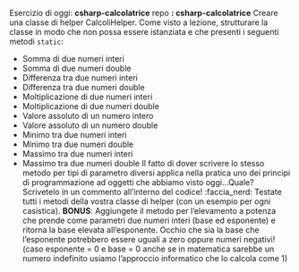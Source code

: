 Esercizio di oggi: **csharp-calcolatrice**
repo **: csharp-calcolatrice**
Creare una classe di helper CalcoliHelper.
Come visto a lezione, strutturare la classe in modo che non possa essere istanziata e che presenti i seguenti metodi `static`:
- Somma di due numeri interi
- Somma di due numeri double
- Differenza tra due numeri interi
- Differenza tra due numeri double
- Moltiplicazione di due numeri interi
- Moltiplicazione di due numeri double
- Valore assoluto di un numero intero
- Valore assoluto di un numero double
- Minimo tra due numeri interi
- Minimo tra due numeri double
- Massimo tra due numeri interi
- Massimo tra due numeri double
Il fatto di dover scrivere lo stesso metodo per tipi di parametro diversi applica nella pratica uno dei principi di programmazione ad oggetti che abbiamo visto oggi…Quale? Scrivetelo in un commento all’interno del codice! :faccia_nerd:
Testate tutti i metodi della vostra classe di helper (con un esempio per ogni casistica).
**BONUS**:
Aggiungete il metodo per l’elevamento a potenza che prende come parametri due numeri interi (base ed esponente) e ritorna la base elevata all’esponente. Occhio che sia la base che l’esponente potrebbero essere uguali a zero oppure numeri negativi!
(caso esponente = 0 e base = 0 anche se in matematica sarebbe un numero indefinito usiamo l’approccio informatico che lo calcola come 1)
